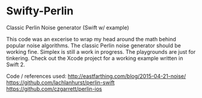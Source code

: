 # Swifty-Perlin
Classic Perlin Noise generator (Swift w/ example)

This code was an excerise to wrap my head around the math behind popular noise algorithms. 
The classic Perlin noise generator should be working fine. Simplex is still a work in progress.
The playgrounds are just for tinkering. Check out the Xcode project for a working example written in Swift 2.

Code / references used:
http://eastfarthing.com/blog/2015-04-21-noise/
https://github.com/lachlanhurst/perlin-swift
https://github.com/czgarrett/perlin-ios
